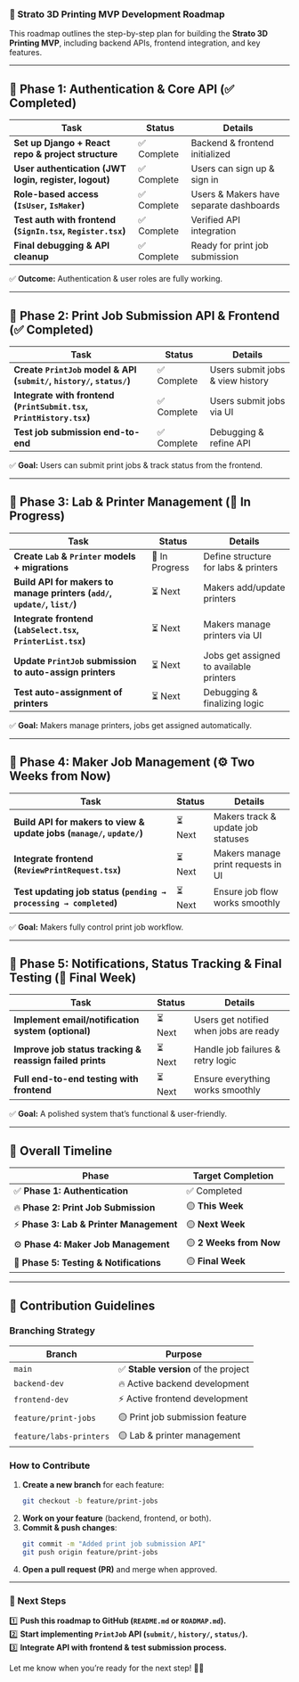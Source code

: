 ### **🚀 Strato 3D Printing MVP Development Roadmap**
This roadmap outlines the step-by-step plan for building the **Strato 3D Printing MVP**, including backend APIs, frontend integration, and key features.  

---

## **📌 Phase 1: Authentication & Core API (✅ Completed)**
| **Task** | **Status** | **Details** |
|------------|------------|------------|
| **Set up Django + React repo & project structure** | ✅ Complete | Backend & frontend initialized |
| **User authentication (JWT login, register, logout)** | ✅ Complete | Users can sign up & sign in |
| **Role-based access (`IsUser`, `IsMaker`)** | ✅ Complete | Users & Makers have separate dashboards |
| **Test auth with frontend (`SignIn.tsx`, `Register.tsx`)** | ✅ Complete | Verified API integration |
| **Final debugging & API cleanup** | ✅ Complete | Ready for print job submission |

✅ **Outcome:** Authentication & user roles are fully working.

---

## **📌 Phase 2: Print Job Submission API & Frontend (✅ Completed)**
| **Task** | **Status** | **Details** |
|------------|------------|------------|
| **Create `PrintJob` model & API (`submit/`, `history/`, `status/`)** | ✅ Complete | Users submit jobs & view history |
| **Integrate with frontend (`PrintSubmit.tsx`, `PrintHistory.tsx`)** | ✅ Complete | Users submit jobs via UI |
| **Test job submission end-to-end** | ✅ Complete | Debugging & refine API |

✅ **Goal:** Users can submit print jobs & track status from the frontend.

---

## **📌 Phase 3: Lab & Printer Management (🔨 In Progress)**
| **Task** | **Status** | **Details** |
|------------|------------|------------|
| **Create `Lab` & `Printer` models + migrations** | 🔨 In Progress | Define structure for labs & printers |
| **Build API for makers to manage printers (`add/`, `update/`, `list/`)** | ⏳ Next | Makers add/update printers |
| **Integrate frontend (`LabSelect.tsx`, `PrinterList.tsx`)** | ⏳ Next | Makers manage printers via UI |
| **Update `PrintJob` submission to auto-assign printers** | ⏳ Next | Jobs get assigned to available printers |
| **Test auto-assignment of printers** | ⏳ Next | Debugging & finalizing logic |

✅ **Goal:** Makers manage printers, jobs get assigned automatically.

---

## **📌 Phase 4: Maker Job Management (⚙️ Two Weeks from Now)**
| **Task** | **Status** | **Details** |
|------------|------------|------------|
| **Build API for makers to view & update jobs (`manage/`, `update/`)** | ⏳ Next | Makers track & update job statuses |
| **Integrate frontend (`ReviewPrintRequest.tsx`)** | ⏳ Next | Makers manage print requests in UI |
| **Test updating job status (`pending → processing → completed`)** | ⏳ Next | Ensure job flow works smoothly |

✅ **Goal:** Makers fully control print job workflow.

---

## **📌 Phase 5: Notifications, Status Tracking & Final Testing (🔔 Final Week)**
| **Task** | **Status** | **Details** |
|------------|------------|------------|
| **Implement email/notification system (optional)** | ⏳ Next | Users get notified when jobs are ready |
| **Improve job status tracking & reassign failed prints** | ⏳ Next | Handle job failures & retry logic |
| **Full end-to-end testing with frontend** | ⏳ Next | Ensure everything works smoothly |

✅ **Goal:** A polished system that’s functional & user-friendly.

---

## **📌 Overall Timeline**
| **Phase** | **Target Completion** |
|------------|------------|
| ✅ **Phase 1: Authentication** | ✅ Completed |
| 🔥 **Phase 2: Print Job Submission** | 🟡 **This Week** |
| ⚡ **Phase 3: Lab & Printer Management** | 🟡 **Next Week** |
| ⚙️ **Phase 4: Maker Job Management** | 🟡 **2 Weeks from Now** |
| 🔔 **Phase 5: Testing & Notifications** | 🟡 **Final Week** |

---

## **📌 Contribution Guidelines**
### **Branching Strategy**
| **Branch** | **Purpose** |
|------------|------------|
| `main` | ✅ **Stable version** of the project |
| `backend-dev` | 🔥 Active backend development |
| `frontend-dev` | ⚡ Active frontend development |
| `feature/print-jobs` | 🟡 Print job submission feature |
| `feature/labs-printers` | 🟡 Lab & printer management |

### **How to Contribute**
1. **Create a new branch** for each feature:  
   ```bash
   git checkout -b feature/print-jobs
   ```
2. **Work on your feature** (backend, frontend, or both).
3. **Commit & push changes**:
   ```bash
   git commit -m "Added print job submission API"
   git push origin feature/print-jobs
   ```
4. **Open a pull request (PR)** and merge when approved.

---

### **🚀 Next Steps**
1️⃣ **Push this roadmap to GitHub (`README.md` or `ROADMAP.md`).**  
2️⃣ **Start implementing `PrintJob` API (`submit/`, `history/`, `status/`).**  
3️⃣ **Integrate API with frontend & test submission process.**  

Let me know when you’re ready for the next step! 🚀🔥
